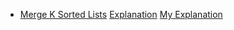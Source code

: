 * [Merge K Sorted Lists](https://www.interviewbit.com/problems/merge-k-sorted-lists/)
  [Explanation](https://leetcode.com/problems/merge-k-sorted-lists/solution/)
  [My Explanation](https://leetcode.com/problems/merge-k-sorted-lists/discuss/907362/C%2B%2B-solution-using-priority-queue-with-explanation-and-divide-and-conquer-method)
